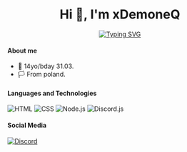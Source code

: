 <h1 align="center">Hi 👋, I'm xDemoneQ</h1>

<p align="center">
  <a href="https://git.io/typing-svg"><img src="https://readme-typing-svg.demolab.com?font=Fira+Code&pause=1000&center=true&vCenter=true&width=435&lines=Game+developer+from+Poland" alt="Typing SVG" /></a>
</p>

#### About me

- 🎂 14yo/bday 31.03.
- 🏳️ From poland.

#### Languages and Technologies

<p>
  <img alt="HTML" src="https://img.shields.io/badge/HTML-fc4a03?logo=html5&logoColor=white">
  <img alt="CSS" src="https://img.shields.io/badge/CSS-0398fc?logo=css3&logoColor=white">
  <img alt="Node.js" src="https://img.shields.io/badge/Node.js-5dbf47?logo=node.js&logoColor=white">
  <img alt="Discord.js" src="https://img.shields.io/badge/Discord.js-2fadcc?logo=discord&logoColor=white">
</p>

#### Social Media

<p>
<a href="https://discord.com/invite/VA37H8nxSg" target="blank"><img alt="Discord" src="https://img.shields.io/badge/Discord-5865f2?style=for-the-badge&logo=discord&logoColor=white"></a>
</p>
